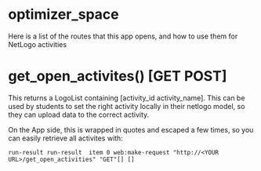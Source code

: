 # optimizer_space


Here is a list of the routes that this app opens, and how to use them for NetLogo activities

# get_open_activites() [GET POST]
This returns a LogoList containing [activity_id activity_name]. This can be used by students to set the right activity locally in their netlogo model, so they can upload data to the correct activity.

On the App side, this is wrapped in quotes and escaped a few times, so you can easily retrieve all activites with:

`run-result run-result  item 0 web:make-request "http://<YOUR URL>/get_open_activities" "GET"[] []`
